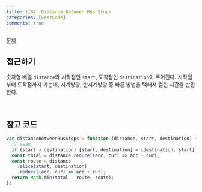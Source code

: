 ```yaml
---
title: 1184. Distance Between Bus Stops
categories: [LeetCode]
comments: true
---
```


[문제](https://leetcode.com/problems/distance-between-bus-stops/)

## 접근하기

숫자형 배열 `distance`와 시작점인 `start`, 도착점인 `destination`이 주어진다. 시작점부터 도착점까지 가는데, 시계방향, 반시계방향 중 빠른 방법을 택해서 걸린 시간을 반환한다.

<br>

## 참고 코드

```js
var distanceBetweenBusStops = function (distance, start, destination) {
  // swap
  if (start > destination) [start, destination] = [destination, start];
  const total = distance.reduce((acc, cur) => acc + cur);
  const route = distance
    .slice(start, destination)
    .reduce((acc, cur) => acc + cur);
  return Math.min(total - route, route);
};
```
